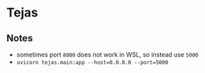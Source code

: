 # Tejas

## Notes

- sometimes port `8000` does not work in WSL, so instead use `5000`
- `uvicorn tejas.main:app --host=0.0.0.0 --port=5000`